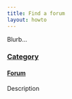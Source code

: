```yaml
---
title: Find a forum
layout: howto
---
```


<style>#content h4 {margin-left: 2em;} #content p {margin-left: 2em;}
</style>

Blurb...

### [Category](#cat)

#### [Forum](#forum)

Description
